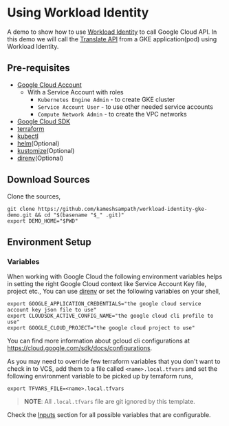 # Using Workload Identity

A demo to show how to use [Workload Identity](https://cloud.google.com/kubernetes-engine/docs/concepts/workload-identity) to call Google Cloud API. In this demo we will call the [Translate API](https://cloud.google.com/translate) from a GKE application(pod) using Workload Identity.

## Pre-requisites

- [Google Cloud Account](https://cloud.google.com)
  - With a Service Account with roles
    - `Kubernetes Engine Admin` - to create GKE cluster
    - `Service Account User`    - to use other needed service accounts
    - `Compute Network Admin`   - to create the VPC networks
- [Google Cloud SDK](https://cloud.google.com/sdk)
- [terraform](https://terraform.build)
- [kubectl](https://kubernetes.io/docs/tasks/tools/)
- [helm](https://helm.sh)(Optional)
- [kustomize](https://kustomize.io)(Optional)
- [direnv](https://direnv.net)(Optional)

## Download Sources

Clone the sources,

```shell
git clone https://github.com/kameshsampath/workload-identity-gke-demo.git && cd "$(basename "$_" .git)"
export DEMO_HOME="$PWD"
```

## Environment Setup

### Variables

When working with Google Cloud the following environment variables helps in setting the right Google Cloud context like Service Account Key file, project etc., You can use [direnv](https://direnv.net) or set the following variables on your shell,

```shell
export GOOGLE_APPLICATION_CREDENTIALS="the google cloud service account key json file to use"
export CLOUDSDK_ACTIVE_CONFIG_NAME="the google cloud cli profile to use"
export GOOGLE_CLOUD_PROJECT="the google cloud project to use"
```

You can find more information about gcloud cli configurations at <https://cloud.google.com/sdk/docs/configurations>.

As you may need to override few terraform variables that you don't want to check in to VCS, add them to a file called `<name>.local.tfvars` and set the following environment variable to be picked up by terraform runs,

```shell
export TFVARS_FILE=<name>.local.tfvars
```

>**NOTE**: All `.local.tfvars` file are git ignored by this template.

Check the [Inputs](#inputs) section for all possible variables that are configurable.
